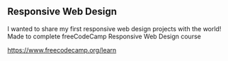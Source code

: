 ## Responsive Web Design
I wanted to share my first responsive web design projects with the world! Made to complete freeCodeCamp Responsive Web Design course

https://www.freecodecamp.org/learn
